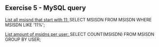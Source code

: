 ## Exercise 5 - MySQL query

<ins> List all msisnd that start with 11: </ins>
SELECT MSISDN FROM MSISDN WHERE MSISDN LIKE '11%';

<ins> List amount of msidns per user: </ins>
SELECT COUNT(MSISDN) FROM MSISDN GROUP BY USER;